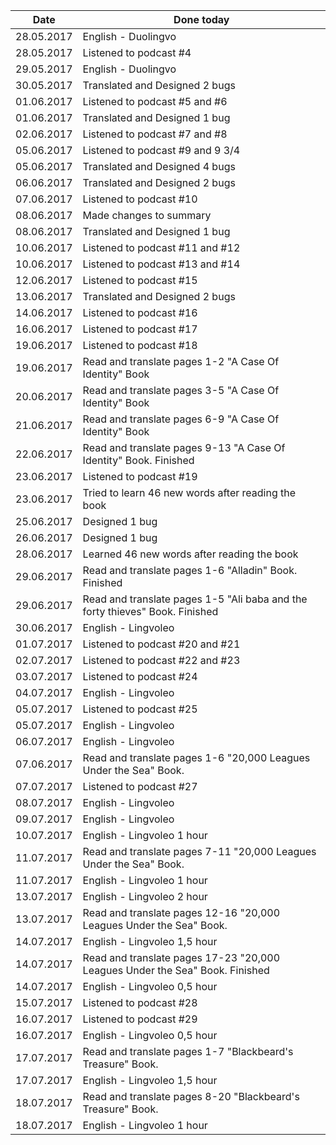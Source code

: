 |Date      |Done today|
|----------|----------|
|28.05.2017|English - Duolingvo|
|28.05.2017|Listened to podcast #4|
|29.05.2017|English - Duolingvo|
|30.05.2017|Translated and Designed 2 bugs|
|01.06.2017|Listened to podcast #5 and #6|
|01.06.2017|Translated and Designed 1 bug|
|02.06.2017|Listened to podcast #7 and #8|
|05.06.2017|Listened to podcast #9 and 9 3/4|
|05.06.2017|Translated and Designed 4 bugs|
|06.06.2017|Translated and Designed 2 bugs|
|07.06.2017|Listened to podcast #10|
|08.06.2017|Made changes to summary|
|08.06.2017|Translated and Designed 1 bug|
|10.06.2017|Listened to podcast #11 and #12|
|10.06.2017|Listened to podcast #13 and #14|
|12.06.2017|Listened to podcast #15|
|13.06.2017|Translated and Designed 2 bugs|
|14.06.2017|Listened to podcast #16|
|16.06.2017|Listened to podcast #17|
|19.06.2017|Listened to podcast #18|
|19.06.2017|Read and translate pages 1-2 "A Case Of Identity" Book|
|20.06.2017|Read and translate pages 3-5 "A Case Of Identity" Book|
|21.06.2017|Read and translate pages 6-9 "A Case Of Identity" Book|
|22.06.2017|Read and translate pages 9-13 "A Case Of Identity" Book. Finished|
|23.06.2017|Listened to podcast #19|
|23.06.2017|Tried to learn 46 new words after reading the book|
|25.06.2017|Designed 1 bug|
|26.06.2017|Designed 1 bug|
|28.06.2017|Learned 46 new words after reading the book|
|29.06.2017|Read and translate pages 1-6 "Alladin" Book. Finished|
|29.06.2017|Read and translate pages 1-5 "Ali baba and the forty thieves" Book. Finished|
|30.06.2017|English - Lingvoleo|
|01.07.2017|Listened to podcast #20 and #21|
|02.07.2017|Listened to podcast #22 and #23|
|03.07.2017|Listened to podcast #24|
|04.07.2017|English - Lingvoleo|
|05.07.2017|Listened to podcast #25|
|05.07.2017|English - Lingvoleo|
|06.07.2017|English - Lingvoleo|
|07.06.2017|Read and translate pages 1-6 "20,000 Leagues Under the Sea" Book.|
|07.07.2017|Listened to podcast #27|
|08.07.2017|English - Lingvoleo|
|09.07.2017|English - Lingvoleo|
|10.07.2017|English - Lingvoleo 1 hour|
|11.07.2017|Read and translate pages 7-11 "20,000 Leagues Under the Sea" Book.|
|11.07.2017|English - Lingvoleo 1 hour|
|13.07.2017|English - Lingvoleo 2 hour|
|13.07.2017|Read and translate pages 12-16 "20,000 Leagues Under the Sea" Book.|
|14.07.2017|English - Lingvoleo 1,5 hour|
|14.07.2017|Read and translate pages 17-23 "20,000 Leagues Under the Sea" Book. Finished|
|14.07.2017|English - Lingvoleo 0,5 hour|
|15.07.2017|Listened to podcast #28|
|16.07.2017|Listened to podcast #29|
|16.07.2017|English - Lingvoleo 0,5 hour|
|17.07.2017|Read and translate pages 1-7 "Blackbeard's Treasure" Book.|
|17.07.2017|English - Lingvoleo 1,5 hour|
|18.07.2017|Read and translate pages 8-20 "Blackbeard's Treasure" Book.|
|18.07.2017|English - Lingvoleo 1 hour|
